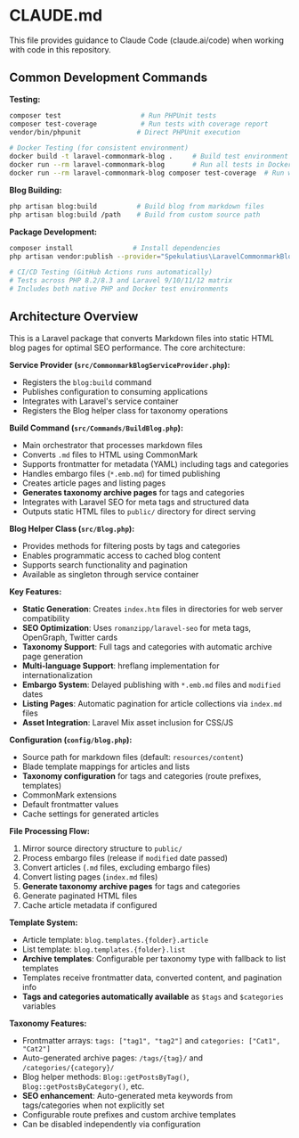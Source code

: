 # CLAUDE.md

This file provides guidance to Claude Code (claude.ai/code) when working with code in this repository.

## Common Development Commands

**Testing:**
```bash
composer test                    # Run PHPUnit tests
composer test-coverage           # Run tests with coverage report
vendor/bin/phpunit              # Direct PHPUnit execution

# Docker Testing (for consistent environment)
docker build -t laravel-commonmark-blog .     # Build test environment
docker run --rm laravel-commonmark-blog       # Run all tests in Docker
docker run --rm laravel-commonmark-blog composer test-coverage  # Run with coverage
```

**Blog Building:**
```bash
php artisan blog:build          # Build blog from markdown files
php artisan blog:build /path    # Build from custom source path
```

**Package Development:**
```bash
composer install               # Install dependencies
php artisan vendor:publish --provider="Spekulatius\LaravelCommonmarkBlog\CommonmarkBlogServiceProvider" --tag="blog-config"  # Publish config

# CI/CD Testing (GitHub Actions runs automatically)
# Tests across PHP 8.2/8.3 and Laravel 9/10/11/12 matrix
# Includes both native PHP and Docker test environments
```

## Architecture Overview

This is a Laravel package that converts Markdown files into static HTML blog pages for optimal SEO performance. The core architecture:

**Service Provider (`src/CommonmarkBlogServiceProvider.php`):**
- Registers the `blog:build` command
- Publishes configuration to consuming applications
- Integrates with Laravel's service container
- Registers the Blog helper class for taxonomy operations

**Build Command (`src/Commands/BuildBlog.php`):**
- Main orchestrator that processes markdown files
- Converts `.md` files to HTML using CommonMark
- Supports frontmatter for metadata (YAML) including tags and categories
- Handles embargo files (`*.emb.md`) for timed publishing
- Creates article pages and listing pages
- **Generates taxonomy archive pages** for tags and categories
- Integrates with Laravel SEO for meta tags and structured data
- Outputs static HTML files to `public/` directory for direct serving

**Blog Helper Class (`src/Blog.php`):**
- Provides methods for filtering posts by tags and categories
- Enables programmatic access to cached blog content
- Supports search functionality and pagination
- Available as singleton through service container

**Key Features:**
- **Static Generation**: Creates `index.htm` files in directories for web server compatibility
- **SEO Optimization**: Uses `romanzipp/laravel-seo` for meta tags, OpenGraph, Twitter cards
- **Taxonomy Support**: Full tags and categories with automatic archive page generation
- **Multi-language Support**: hreflang implementation for internationalization
- **Embargo System**: Delayed publishing with `*.emb.md` files and `modified` dates
- **Listing Pages**: Automatic pagination for article collections via `index.md` files
- **Asset Integration**: Laravel Mix asset inclusion for CSS/JS

**Configuration (`config/blog.php`):**
- Source path for markdown files (default: `resources/content`)
- Blade template mappings for articles and lists
- **Taxonomy configuration** for tags and categories (route prefixes, templates)
- CommonMark extensions
- Default frontmatter values
- Cache settings for generated articles

**File Processing Flow:**
1. Mirror source directory structure to `public/`
2. Process embargo files (release if `modified` date passed)
3. Convert articles (`.md` files, excluding embargo files)
4. Convert listing pages (`index.md` files)
5. **Generate taxonomy archive pages** for tags and categories
6. Generate paginated HTML files
7. Cache article metadata if configured

**Template System:**
- Article template: `blog.templates.{folder}.article` 
- List template: `blog.templates.{folder}.list`
- **Archive templates**: Configurable per taxonomy type with fallback to list templates
- Templates receive frontmatter data, converted content, and pagination info
- **Tags and categories automatically available** as `$tags` and `$categories` variables

**Taxonomy Features:**
- Frontmatter arrays: `tags: ["tag1", "tag2"]` and `categories: ["Cat1", "Cat2"]`
- Auto-generated archive pages: `/tags/{tag}/` and `/categories/{category}/`
- Blog helper methods: `Blog::getPostsByTag()`, `Blog::getPostsByCategory()`, etc.
- **SEO enhancement**: Auto-generated meta keywords from tags/categories when not explicitly set
- Configurable route prefixes and custom archive templates
- Can be disabled independently via configuration